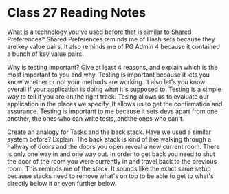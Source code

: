 # Class 27 Reading Notes

What is a technology you’ve used before that is similar to Shared Preferences?
Shared Preferences reminds me of Hash sets because they are key value pairs. It also reminds me of PG Admin 4 because it contained a bunch of key value pairs.

Why is testing important? Give at least 4 reasons, and explain which is the most important to you and why.
Testing is important because it lets you know whether or not your methods are working. It also let's you know overall if your application is doing what it's supposed to.
Testing is a simple way to tell if you are on the right track.
Tesing allows us to evaluate our application in the places we specify. It allows us to get the confirmation and assurance.
Testing is important to me because it sets devs apart from one another, the ones who can write tests, andthe ones who can't.

Create an analogy for Tasks and the back stack. Have we used a similar system before? Explain.
The back stack is kind of like walking through a hallway of doors and the doors you open reveal a new current room. There is only one way in and one way out. In order to get back you need to shut the door of the room you were currently in and travel back to the previous room. This reminds me of the stack. It sounds like the exact same setup because stacks need to remove what's on top to be able to get to what's directly below it or even further below.
